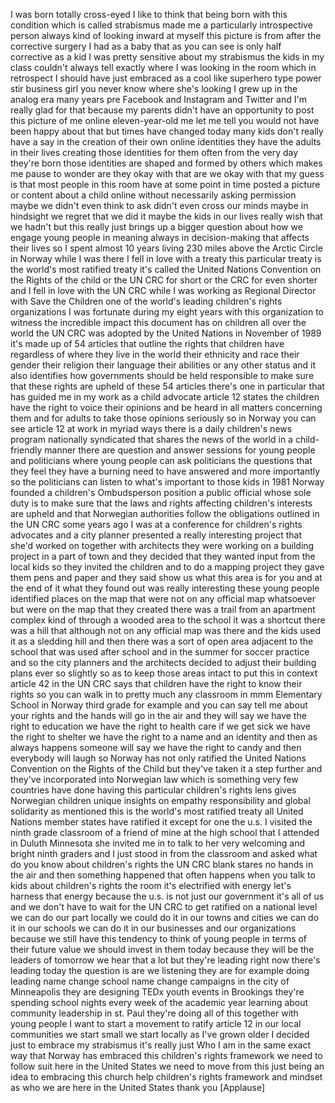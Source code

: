 
I was born totally cross-eyed I like to
think that being born with this
condition which is called strabismus
made me a particularly introspective
person always kind of looking inward at
myself this picture is from after the
corrective surgery I had as a baby that
as you can see is only half corrective
as a kid I was pretty sensitive about my
strabismus the kids in my class couldn&#39;t
always tell exactly where I was looking
in the room which in retrospect I should
have just embraced as a cool like
superhero type power stir business girl
you never know where she&#39;s looking I
grew up in the analog era many years pre
Facebook and Instagram and Twitter and
I&#39;m really glad for that because my
parents didn&#39;t have an opportunity to
post this picture of me online
eleven-year-old me let me tell you would
not have been happy about that but times
have changed
today many kids don&#39;t really have a say
in the creation of their own online
identities they have the adults in their
lives creating those identities for them
often from the very day they&#39;re born
those identities are shaped and formed
by others which makes me pause to wonder
are they okay with that are we okay with
that my guess is that most people in
this room have at some point in time
posted a picture or content about a
child
online without necessarily asking
permission maybe we didn&#39;t even think to
ask didn&#39;t even cross our minds maybe in
hindsight we regret that we did it maybe
the kids in our lives really wish that
we hadn&#39;t but this really just brings up
a bigger question about how we engage
young people in meaning
always in decision-making that affects
their lives so I spent almost 10 years
living 230 miles above the Arctic Circle
in Norway while I was there I fell in
love with a treaty this particular
treaty is the world&#39;s most ratified
treaty it&#39;s called the United Nations
Convention on the Rights of the child or
the UN CRC for short or the CRC for even
shorter and I fell in love with the UN
CRC while I was working as Regional
Director with Save the Children one of
the world&#39;s leading children&#39;s rights
organizations I was fortunate during my
eight years with this organization to
witness the incredible impact this
document has on children all over the
world the UN CRC was adopted by the
United Nations in November of 1989 it&#39;s
made up of 54 articles that outline the
rights that children have regardless of
where they live in the world their
ethnicity and race their gender their
religion their language their abilities
or any other status and it also
identifies how governments should be
held responsible to make sure that these
rights are upheld of these 54 articles
there&#39;s one in particular that has
guided me in my work as a child advocate
article 12 states the children have the
right to voice their opinions and be
heard in all matters concerning them and
for adults to take those opinions
seriously
so in Norway you can see article 12 at
work in myriad ways there is a daily
children&#39;s news program nationally
syndicated that shares the news of the
world in a child-friendly manner there
are question and answer sessions for
young people and politicians where young
people can ask politicians the questions
that they feel they have a burning need
to have answered and more importantly so
the politicians can listen to what&#39;s
important to those kids
in 1981 Norway founded a children&#39;s
Ombudsperson position a public official
whose sole duty is to make sure that the
laws and rights affecting children&#39;s
interests are upheld and that Norwegian
authorities follow the obligations
outlined in the UN CRC some years ago I
was at a conference for children&#39;s
rights advocates and a city planner
presented a really interesting project
that she&#39;d worked on together with
architects they were working on a
building project in a part of town and
they decided that they wanted input from
the local kids so they invited the
children and to do a mapping project
they gave them pens and paper and they
said show us what this area is for you
and at the end of it what they found out
was really interesting these young
people identified places on the map that
were not on any official map whatsoever
but were on the map that they created
there was a trail from an apartment
complex kind of through a wooded area to
the school it was a shortcut there was a
hill that although not on any official
map was there and the kids used it as a
sledding hill and then there was a sort
of open area adjacent to the school that
was used after school and in the summer
for soccer practice and so the city
planners and the architects decided to
adjust their building plans ever so
slightly so as to keep those areas
intact to put this in context article 42
in the UN CRC says that children have
the right to know their rights so you
can walk in to pretty much any classroom
in mmm Elementary School in Norway third
grade for example and you can say tell
me about your rights and the hands will
go in the air and they will say we have
the right to education we have the right
to health care if we get sick we have
the right to shelter we have the right
to a name and an identity and then as
always happens someone will say we have
the right to candy and then everybody
will laugh so Norway has not only
ratified the United Nations Convention
on the Rights of the Child but they&#39;ve
taken it a step further and they&#39;ve
incorporated into Norwegian law which is
something very few countries have done
having this particular children&#39;s rights
lens gives Norwegian children unique
insights on empathy responsibility and
global solidarity as mentioned this is
the world&#39;s most ratified treaty all
United Nations member states have
ratified it except for one the u.s. I
visited the ninth grade classroom of a
friend of mine at the high school that I
attended in Duluth Minnesota she invited
me in to talk to her very welcoming and
bright ninth graders and I just stood in
from the classroom and asked what do you
know about children&#39;s rights the UN CRC
blank stares
no hands in the air and then something
happened that often happens when you
talk to kids about children&#39;s rights the
room it&#39;s electrified with energy let&#39;s
harness that energy because the u.s. is
not just our government it&#39;s all of us
and we don&#39;t have to wait for the UN CRC
to get ratified on a national level we
can do our part locally we could do it
in our towns and cities we can do it in
our schools we can do it in our
businesses and our organizations because
we still have this tendency to think of
young people in terms of their future
value we should invest in them today
because they will be the leaders of
tomorrow we hear that a lot but they&#39;re
leading right now there&#39;s leading today
the question is are we listening they
are for example doing leading name
change school name change campaigns in
the city of Minneapolis
they are designing TEDx youth events in
Brookings they&#39;re spending school nights
every week of the academic year learning
about community leadership in st. Paul
they&#39;re doing all of this together with
young people I want to start a movement
to ratify article 12 in our local
communities we start small we start
locally as I&#39;ve grown older I decided
just to embrace my strabismus
it&#39;s really
just Who I am in the same exact way that
Norway has embraced this children&#39;s
rights framework we need to follow suit
here in the United States we need to
move from this just being an idea to
embracing this church help children&#39;s
rights framework and mindset as who we
are here in the United States thank you
[Applause]
